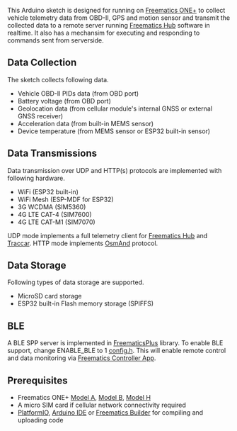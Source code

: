 This Arduino sketch is designed for running on [Freematics ONE+](https://freematics.com/products/freematics-one-plus/) to collect vehicle telemetry data from OBD-II, GPS and motion sensor and transmit the collected data to a remote server running [Freematics Hub](https://freematics.com/hub) software in realtime. It also has a mechansim for executing and responding to commands sent from serverside.

Data Collection
---------------

The sketch collects following data.

* Vehicle OBD-II PIDs data (from OBD port)
* Battery voltage (from OBD port)
* Geolocation data (from cellular module's internal GNSS or external GNSS receiver)
* Acceleration data (from built-in MEMS sensor)
* Device temperature (from MEMS sensor or ESP32 built-in sensor)

Data Transmissions
------------------

Data transmission over UDP and HTTP(s) protocols are implemented with following hardware.

* WiFi (ESP32 built-in)
* WiFi Mesh (ESP-MDF for ESP32)
* 3G WCDMA (SIM5360)
* 4G LTE CAT-4 (SIM7600)
* 4G LTE CAT-M1 (SIM7070)

UDP mode implements a full telemetry client for [Freematics Hub](https://hub.freematics.com) and [Traccar](https://www.traccar.org). HTTP mode implements [OsmAnd](https://www.traccar.org/osmand/) protocol.

Data Storage
------------

Following types of data storage are supported.

* MicroSD card storage
* ESP32 built-in Flash memory storage (SPIFFS)

BLE
---

A BLE SPP server is implemented in [FreematicsPlus](https://github.com/stanleyhuangyc/Freematics/blob/master/libraries/FreematicsPlus) library. To enable BLE support, change ENABLE_BLE to 1 [config.h](config.h). This will enable remote control and data monitoring via [Freematics Controller App](https://freematics.com/software/freematics-controller/).

Prerequisites
-------------

* Freematics ONE+ [Model A](https://freematics.com/products/freematics-one-plus/), [Model B](https://freematics.com/products/freematics-one-plus-model-b/), [Model H](https://freematics.com/products/freematics-one-plus-model-h/)
* A micro SIM card if cellular network connectivity required
* [PlatformIO](http://platformio.org/), [Arduino IDE](https://github.com/espressif/arduino-esp32#installation-instructions) or [Freematics Builder](https://freematics.com/software/arduino-builder) for compiling and uploading code
